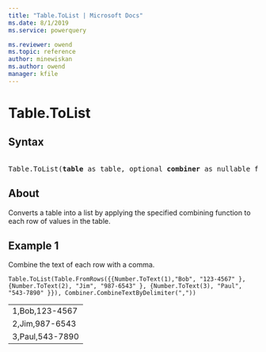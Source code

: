 ```yaml
---
title: "Table.ToList | Microsoft Docs"
ms.date: 8/1/2019
ms.service: powerquery

ms.reviewer: owend
ms.topic: reference
author: minewiskan
ms.author: owend
manager: kfile
---
```

# Table.ToList

## Syntax

<pre> 
Table.ToList(<b>table</b> as table, optional <b>combiner</b> as nullable function) as list
</pre>
  
## About  
Converts a table into a list by applying the specified combining function to each row of values in the table.

## Example 1
Combine the text of each row with a comma.

```powerquery-m
Table.ToList(Table.FromRows({{Number.ToText(1),"Bob", "123-4567" }, {Number.ToText(2), "Jim", "987-6543" }, {Number.ToText(3), "Paul", "543-7890" }}), Combiner.CombineTextByDelimiter(","))
```

<table> <tr><td>1,Bob,123-4567</td></tr> <tr><td>2,Jim,987-6543</td></tr> <tr><td>3,Paul,543-7890</td></tr> </table>

